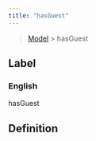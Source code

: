 ```yaml
---
title: "hasGuest"
---
```


> [Model](../../) > hasGuest

## Label

### English
hasGuest


## Definition



    
